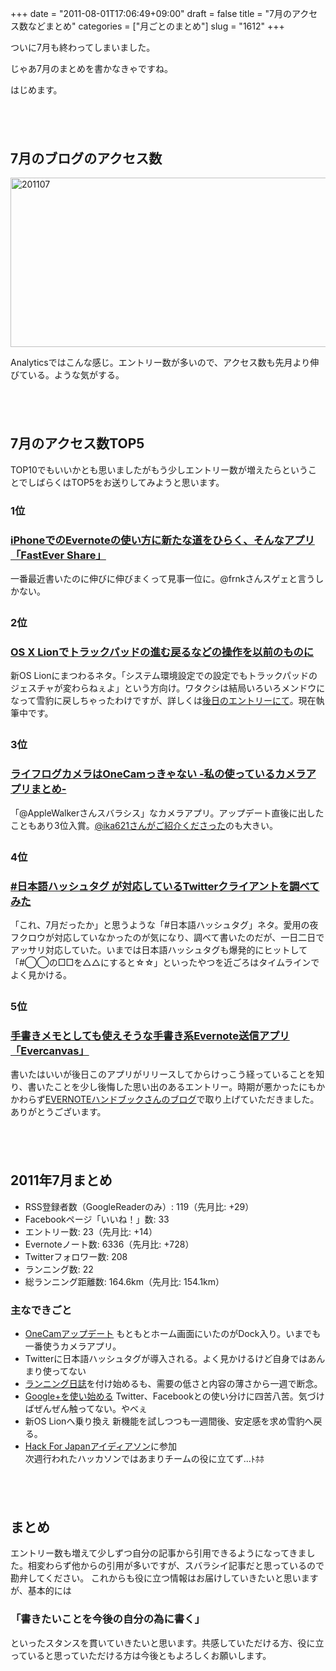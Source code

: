 +++
date = "2011-08-01T17:06:49+09:00"
draft = false
title = "7月のアクセス数などまとめ"
categories = ["月ごとのまとめ"]
slug = "1612"
+++

ついに7月も終わってしまいました。

じゃあ7月のまとめを書かなきゃですね。

はじめます。<!--more--><p style="margin-top: 6em;">

<h2>7月のブログのアクセス数 </h2>
<img style="display:block; margin-left:auto; margin-right:auto;" src="http://knk-n.com/images/2011/08/201107.jpg" alt="201107" title="201107.jpg" border="0" width="600" height="271" />

Analyticsではこんな感じ。エントリー数が多いので、アクセス数も先月より伸びている。ような気がする。

<p style="margin-top: 6em;">

<h2>7月のアクセス数TOP5</h2>
TOP10でもいいかとも思いましたがもう少しエントリー数が増えたらということでしばらくはTOP5をお送りしてみようと思います。

<h3>1位</h3>
<h3><a rel="nofollow" target="_blank" href="http://knk-n.com/2011/07/26/fastever_share/">iPhoneでのEvernoteの使い方に新たな道をひらく、そんなアプリ「FastEver Share」</a><a rel="nofollow" target="_blank" href="http://b.hatena.ne.jp/entry/http://knk-n.com/2011/07/26/fastever_share/"><img border="0" src="http://b.hatena.ne.jp/entry/image/http://knk-n.com/2011/07/26/fastever_share/" alt=""/></a></h3>

一番最近書いたのに伸びに伸びまくって見事一位に。@frnkさんスゲェと言うしかない。
<p style="margin-top: 2em;">
<h3>2位</h3>
<h3><a rel="nofollow" target="_blank" href="http://knk-n.com/2011/07/22/lion-trackpad/">OS X Lionでトラックパッドの進む戻るなどの操作を以前のものに</a><a rel="nofollow" target="_blank" href="http://b.hatena.ne.jp/entry/http://knk-n.com/2011/07/22/lion-trackpad/"><img border="0" src="http://b.hatena.ne.jp/entry/image/http://knk-n.com/2011/07/22/lion-trackpad/" alt=""/></a></h3>

新OS Lionにまつわるネタ。「システム環境設定での設定でもトラックパッドのジェスチャが変わらねぇよ」という方向け。ワタクシは結局いろいろメンドウになって雪豹に戻しちゃったわけですが、詳しくは<a href="http://knk-n.com/2011/08/08/lion_snowleopard/" target="_blank">後日のエントリーにて</a>。現在執筆中です。

<p style="margin-top: 2em;">
<h3>3位</h3>
<h3><a rel="nofollow" target="_blank" href="http://knk-n.com/2011/07/09/onecam-cameraapp/">ライフログカメラはOneCamっきゃない -私の使っているカメラアプリまとめ-</a><a rel="nofollow" target="_blank" href="http://b.hatena.ne.jp/entry/http://knk-n.com/2011/07/09/onecam-cameraapp/"><img border="0" src="http://b.hatena.ne.jp/entry/image/http://knk-n.com/2011/07/09/onecam-cameraapp/" alt=""/></a></h3>

「@AppleWalkerさんスバラシス」なカメラアプリ。アップデート直後に出したこともあり3位入賞。<a href="http://punksteady.com/2011/07/09/lifelog-onecam/" target="_blank">@ika621さんがご紹介くださった</a>のも大きい。

<p style="margin-top: 2em;">
<h3>4位</h3>
<h3><a rel="nofollow" target="_blank" href="http://knk-n.com/2011/07/13/twitter-japanesehashtag/">#日本語ハッシュタグ が対応しているTwitterクライアントを調べてみた</a><a rel="nofollow" target="_blank" href="http://b.hatena.ne.jp/entry/http://knk-n.com/2011/07/13/twitter-japanesehashtag/"><img border="0" src="http://b.hatena.ne.jp/entry/image/http://knk-n.com/2011/07/13/twitter-japanesehashtag/" alt=""/></a></h3>
「これ、7月だったか」と思うような「#日本語ハッシュタグ」ネタ。愛用の夜フクロウが対応していなかったのが気になり、調べて書いたのだが、一日二日でアッサリ対応していた。いまでは日本語ハッシュタグも爆発的にヒットして「#◯◯の□□を△△にすると☆☆」といったやつを近ごろはタイムラインでよく見かける。

<p style="margin-top: 2em;">
<h3>5位</h3>
<h3><a rel="nofollow" target="_blank" href="http://knk-n.com/2011/07/08/evercanvas/">手書きメモとしても使えそうな手書き系Evernote送信アプリ「Evercanvas」</a><a rel="nofollow" target="_blank" href="http://b.hatena.ne.jp/entry/http://knk-n.com/2011/07/08/evercanvas/"><img border="0" src="http://b.hatena.ne.jp/entry/image/http://knk-n.com/2011/07/08/evercanvas/" alt=""/></a></h3>

書いたはいいが後日このアプリがリリースしてからけっこう経っていることを知り、書いたことを少し後悔した思い出のあるエントリー。時期が悪かったにもかかわらず<a href="http://evernotebook.com/archives/578" target="_blank">EVERNOTEハンドブックさんのブログ</a>で取り上げていただきました。ありがとうございます。

<p style="margin-top: 6em;">

<h2>2011年7月まとめ</h2>
<ul>
<li>RSS登録者数（GoogleReaderのみ）: 119（先月比: +29）</li>
<li>Facebookページ「いいね！」数: 33</li>
<li>エントリー数: 23（先月比: +14）</li>
<li>Evernoteノート数: 6336（先月比: +728）</li>
<li>Twitterフォロワー数: 208</li>
<li>ランニング数: 22</li>
<li>総ランニング距離数: 164.6km（先月比: 154.1km）</li>
</ul> 
<h3>主なできごと</h3>
<ul>
<li><a href="http://knk-n.com/2011/07/09/onecam-cameraapp/" target="_blank">OneCamアップデート</a> もともとホーム画面にいたのがDock入り。いまでも一番使うカメラアプリ。</li>
<li>Twitterに日本語ハッシュタグが導入される。よく見かけるけど自身ではあんまり使ってない</li>
<li><a href="http://knk-n.com/tag/running-diary/" target="_blank">ランニング日誌</a>を付け始めるも、需要の低さと内容の薄さから一週で断念。</li>
<li><a href="http://knk-n.com/2011/07/20/googleplus-iphone/" target="_blank">Google+を使い始める</a> Twitter、Facebookとの使い分けに四苦八苦。気づけばぜんぜん触ってない。やべぇ</li>
<li>新OS Lionへ乗り換え 新機能を試しつつも一週間後、安定感を求め雪豹へ戻る。
</li>
<li><a href="http://knk-n.com/2011/07/24/hack4jp-ideathon/" target="_blank">Hack For Japanアイディアソン</a>に参加</li>
次週行われたハッカソンではあまりチームの役に立てず...ﾄﾎﾎ
</ul>

<p style="margin-top: 6em;">

<h2>まとめ</h2>
エントリー数も増えて少しずつ自分の記事から引用できるようになってきました。相変わらず他からの引用が多いですが、スバラシイ記事だと思っているので勘弁してください。
これからも役に立つ情報はお届けしていきたいと思いますが、基本的には
<h3>「書きたいことを今後の自分の為に書く」</h3>
といったスタンスを貫いていきたいと思います。共感していただける方、役に立っていると思っていただける方は今後ともよろしくお願いします。
